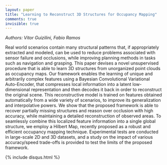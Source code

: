 ```yaml
---
layout: paper
title: "Learning to Reconstruct 3D Structures for Occupancy Mapping"
comments: true
invisible: true
---
```


<p class="text-left"><i>Authors: Vitor Guizilini, Fabio Ramos</i></p>

Real world scenarios contain many structural patterns that, if appropriately extracted and modeled, can be used to reduce problems associated with sensor failure and occlusions, while improving planning methods in tasks such as navigation and grasping. This paper devises a novel unsupervised procedure that is able to learn 3D structures from unorganized point clouds as occupancy maps. Our framework enables the learning of unique and arbitrarily complex features using a Bayesian Convolutional Variational Auto-Encoder, that compresses local information into a latent low-dimensional representation and then decodes it back in order to reconstruct the original scene. This reconstructive model is trained on features obtained automatically from a wide variety of scenarios, to improve its generalization and interpolative powers. We show that the proposed framework is able to recover partially missing structures and reason over occlusion with high accuracy, while maintaining a detailed reconstruction of observed areas. To seamlessly combine this localized feature information into a single global structure, we employ a Hilbert Map, recently proposed as a robust and efficient occupancy mapping technique. Experimental tests are conducted in large-scale 2D and 3D datasets, and a study on the impact of various accuracy/speed trade-offs is provided to test the limits of the proposed framework. 

{% include disqus.html %}